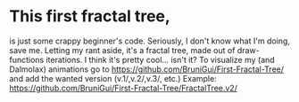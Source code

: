 # This first fractal tree,
is just some crappy beginner's code.
Seriously, I don't know what I'm doing, save me.
Letting my rant aside,
it's a fractal tree, made out of draw-functions iterations.
I think it's pretty cool... isn't it?
To visualize my (and Dalmolax) animations go to https://github.com/BruniGui/First-Fractal-Tree/ and add the wanted version (v.1/,v.2/,v.3/, etc.)
Example: https://github.com/BruniGui/First-Fractal-Tree/FractalTree.v2/
